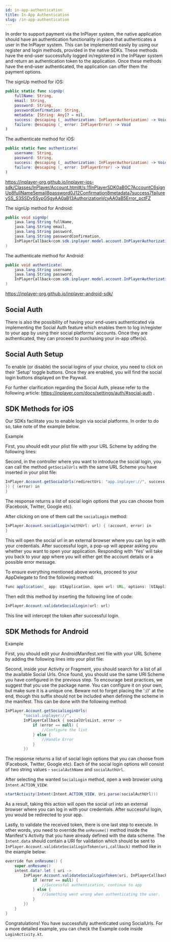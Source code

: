 ```yaml
---
id: in-app-authentication
title: In-App Authentication
slug: /in-app-authentication
---
```


In order to support payment via the InPlayer system, the native application should have an authentication functionality in place that authenticates a user in the InPlayer system. This can be implemented easily by using our register and login methods, provided in the native SDKs. These methods have the end-user successfully logged in/registered in the InPlayer system and return an authentication token to the application. Once these methods have the end-user authenticated, the application can offer them the payment options. 

The signUp method for iOS:

```swift
public static func signUp(
    fullName: String,
    email: String,
    password: String,
    passwordConfirmation: String,
    metadata: [String: Any]? = nil,
    success: @escaping (_ authorization: InPlayerAuthorization) -> Void,
    failure: @escaping (_ error: InPlayerError) -> Void
)
```

The authenticate method for iOS:

```swift
public static func authenticate(
    username: String,
    password: String,
    success: @escaping (_ authorization: InPlayerAuthorization) -> Void,
    failure: @escaping (_ error: InPlayerError) -> Void
)
```

 https://inplayer-org.github.io/inplayer-ios-sdk/Classes/InPlayer/Account.html#/s:11InPlayerSDK0aB0C7AccountC6signUp8fullName5email8password0J12Confirmation8metadata7success7failureySS_S3SSDySSypGSgyAA0aB13AuthorizationVcyAA0aB5Error_pctFZ 

The signUp method for Android:

```java
public void signUp(
    java.lang.String fullName,
    java.lang.String email,
    java.lang.String password,
    java.lang.String passwordConfirmation,
    InPlayerCallback<com.sdk.inplayer.model.account.InPlayerAuthorizationModel,com.sdk.inplayer.model.error.InPlayerException> callback
)
```

The authenticate method for Android:

```java
public void authenticate(
    java.lang.String username,
    java.lang.String password,
    InPlayerCallback<com.sdk.inplayer.model.account.InPlayerAuthorizationModel,com.sdk.inplayer.model.error.InPlayerException> callback
)
```

https://inplayer-org.github.io/inplayer-android-sdk/ 

## Social Auth

There is also the possibility of having your end-users authenticated via implementing the Social Auth feature which enables them to log in/register to your app by using their social platforms' accounts. Once they are authenticated, they can proceed to purchasing your in-app offer(s). 

## Social Auth Setup

To enable (or disable) the social logins of your choice, you need to click on their 'Setup' toggle buttons. Once they are enabled, you will find the social login buttons displayed on the Paywall. 

For further clarification regarding the Social Auth, please refer to the following article: https://inplayer.com/docs/settings/auth/#social-auth .

## SDK Methods for iOS

Our SDKs facilitate you to enable login via social platforms. In order to do so, take note of the example below.

Example

First, you should edit your plist file with your URL Scheme by adding the following lines:

Second, in the controller where you want to introduce the social login, you can call the method `getSocialUrls` with the same URL Scheme you have inserted in your plist file:

```java
InPlayer.Account.getSocialUrls(redirectUri: "app.inplayer://", success: { (socialUrls) in
}) { (error) in
}
```

The response returns a list of social login options that you can choose from (Facebook, Twitter, Google etc).

After clicking on one of them call the `socialLogin` method:

```java
InPlayer.Account.socialLogin(withUrl: url) { (account, error) in
}
```

This will open the social url in an external browser where you can log in with your credentials. After successful login, a pop-up will appear asking you whether you want to open your application. Responding with 'Yes' will take you back to your app where you will either get the account details or a possible error message.

To ensure everything mentioned above works, proceed to your AppDelegate to find the following method:

```java
func application(_ app: UIApplication, open url: URL, options: [UIApplication.OpenURLOptionsKey : Any] = [:]) -> Bool
```

Then edit this method by inserting the following line of code:

```java
InPlayer.Account.validateSocialLogin(url: url)
```

This line will intercept the token after successful login.

## SDK Methods for Android

Example

First, you should edit your AndroidManifest.xml file with your URL Scheme by adding the following lines into your plist file:


Second, inside your Activity or Fragment, you should search for a list of all the available Social Urls. Once found, you should use the same URI Scheme you have configured in the previous step. To encourage best practices, we suggest that you use the package name. You can configure it on your own, but make sure it is a unique one. Beware not to forget placing the '://' at the end, though this suffix should not be included when defining the scheme in the manifest. This can be done with the following method:

```java
InPlayer.Account.getSocialLoginUrls(
        "social.inplayer://",
        InPlayerCallback { socialUrlsList, error ->
            if (error == null) {
                //Configure the list 
            } else {
                //Handle Error
            }
        })
```

The response returns a list of social login options that you can choose from (Facebook, Twitter, Google etc). Each of the social login options will consist of two string values - `socialAuthName` and `socialAuthUrl`.

After selecting the wanted `SocialLogin` method, open a web browser using `Intent.ACTION_VIEW`:

```java
startActivity(Intent(Intent.ACTION_VIEW, Uri.parse(socialAuthUrl)))
```

As a result, taking this action will open the social url into an external browser where you can log in with your credentials. After successful login, you would be redirected to your app.

Lastly, to validate the received token, there is one last step to execute. In other words, you need to override the `onResume()` method inside the Manifest's Activity that you have already defined with the data scheme. The `Intent.data` should contain a URI for validation which should be sent to `InPlayer.Account.validateSocialLoginToken(uri,callback)` method like in the example below:

```java
override fun onResume() {
    super.onResume()
    intent.data?.let { uri ->
        InPlayer.Account.validateSocialLoginToken(uri, InPlayerCallback { user, error ->
            if (error == null) {
                //Successful authentication, continue to app
            } else {
                //Something went wrong when authenticating the user.
            }
        })
    }
}
```

Congratulations!
You have successfully authenticated using SocialUrls.
For a more detailed example, you can check the Example code inside `LoginActivity.kt`. 
